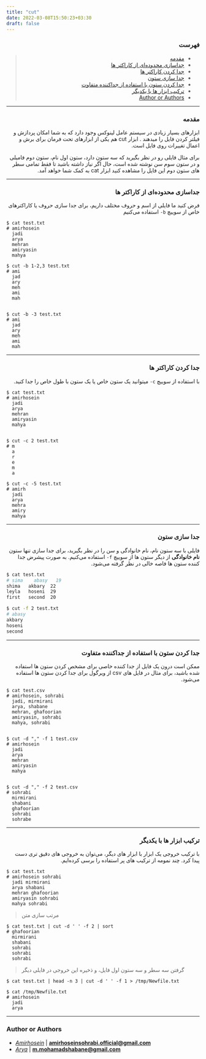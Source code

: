 ```yaml
---
title: "cut"
date: 2022-03-08T15:50:23+03:30
draft: false
---
```




<div dir='rtl'>

### فهرست

> - [مقدمه](#مقدمه)
> - [جداسازی محدوده‌ای از کاراکتر ها](#جداسازی-محدودهای-از-کاراکتر-ها)
> - [جدا کردن کاراکتر ها](#جدا-کردن-کاراکتر-ها)
> - [جدا سازی ستون](#جدا-سازی-ستون)
> - [جدا کردن ستون با استفاده از جداکننده متفاوت](#جدا-کردن-ستون-با-استفاده-از-جداکننده-متفاوت)
> - [ترکیب ابزار ها با یکدیگر](#ترکیب-ابزار-ها-با-یکدیگر)
> - [Author or Authors](#author-or-authors)




</div>

---
<div dir='rtl'>

### مقدمه
ابزارهای بسیار زیادی در سیستم عامل لینوکس وجود دارد که به شما امکان پردازش و فیلتر کردن فایل را میدهند . ابزار cut هم یکی از ابزارهای تحت فرمان برای برش و اعمال تغییرات روی فایل است.

برای مثال فایلی رو در نظر بگیرید که سه ستون دارد، ستون اول نام، ستون دوم
فامیلی و در ستون سوم سن نوشته شده است، حال اگر نیاز داشته باشید
تا فقط تمامی سطر های ستون دوم این فایل را مشاهده کنید ابزار
cat
به کمک شما خواهد آمد.
</div>

---
<div dir='rtl'>

### جداسازی محدوده‌ای از کاراکتر ها

فرض کنید ما فایلی از اسم و حروف مختلف داریم، برای جدا سازی حروف یا کاراکترهای خاص 
از سوییچ
`b-`
استفاده می‌کنیم
</div>

    $ cat test.txt
    # amirhosein
      jadi
      arya
      mehran
      amiryasin
      mahya
      
    $ cut -b 1-2,3 test.txt
    # ami
      jad
      ary
      meh
      ami
      mah


    $ cut -b -3 test.txt  
    # ami
      jad
      ary
      meh
      ami
      mah
      

---
<div dir='rtl'>

### جدا کردن کاراکتر ها

با استفاده از سوییچ `c-` میتوانید یک ستون خاص یا یک ستون با طول خاص را جدا کنید.
</div>

    $ cat test.txt
    # amirhosein
      jadi
      arya
      mehran
      amiryasin
      mahya


    $ cut -c 2 test.txt
    # m
      a
      r
      e
      m
      a
    
    $ cut -c -5 test.txt
    # amirh
      jadi
      arya
      mehra
      amiry
      mahya
      
      
      

---

<div dir='rtl'>

### جدا سازی ستون

فایلی با سه ستون نام، نام خانوادگی و سن را در نظر بگیرید،
برای جدا سازی تنها ستون **نام خانوادگی** از دیگر ستون ها از سوییچ
`f-`
استفاده می‌کنیم.
به صورت پیشرض جدا کننده ستون ها فاصه خالی در نظر گرفته می‌شود.
</div>

```bash
$ cat test.txt
# sima    abasy   19
shima   akbary  22
leyla   hoseni  29
first   second  20

$ cut -f 2 test.txt
# abasy
akbary
hoseni
second

```

---
<div dir='rtl'>

### جدا کردن ستون با استفاده از جداکننده متفاوت

ممکن است درون یک فایل از جدا کننده خاصی برای مشخص کردن ستون ها استفاده
شده باشید، برای مثال در فایل های
csv
از ویرگول برای جدا کردن ستون ها استفاده می‌شود.
</div>

    $ cat test.csv
    # amirhosein, sohrabi
      jadi, mirmirani
      arya, shabane
      mehran, ghafoorian
      amiryasin, sohrabi
      mahya, sohrabi
      

    $ cut -d "," -f 1 test.csv
    # amirhosein
      jadi
      arya
      mehran
      amiryasin
      mahya
      

    $ cut -d "," -f 2 test.csv 
    # sohrabi
      mirmirani
      shabani
      ghafoorian
      sohrabi
      sohrabe
      
      

---
<div dir='rtl'>

### ترکیب ابزار ها با یکدیگر

با ترکیب خروجی یک ابزار با ابزار های دیگر، می‌توان به خروجی های دقیق تری دست پیدا 
کرد.  چند نمومه از ترکیب های پر استفاده را برسی کرده‌ایم.

</div>

    $ cat test.txt
    # amirhosein sohrabi
      jadi mirmirani
      arya shabani
      mehran ghafoorian
      amiryasin sohrabi
      mahya sohrabi

> مرتب سازی متن

    $ cat test.txt | cut -d ' ' -f 2 | sort
    # ghafoorian
      mirmirani
      shabani
      sohrabi
      sohrabi
      sohrabi
      
> گرفتن سه سطر و سه ستون اول فایل، و ذخیره این خروجی در فایلی دیگر

    $ cat test.txt | head -n 3 | cut -d ' ' -f 1 > /tmp/Newfile.txt

    $ cat /tmp/Newfile.txt
    # amirhosein
      jadi
      arya
      
      

---      

### Author or Authors

- *[Amirhosein](https://github.com/amirhoseinsb)* | **<amirhoseinsohrabi.official@gmail.com>**
- *[Arya](https://github.com/shabane)* | **m.mohamadshabane@gmail.com**

